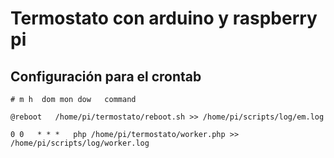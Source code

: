 # Termostato con arduino y raspberry pi


## Configuración para el crontab

```
# m h  dom mon dow   command

@reboot   /home/pi/termostato/reboot.sh >> /home/pi/scripts/log/em.log

0 0   * * *   php /home/pi/termostato/worker.php >> /home/pi/scripts/log/worker.log
```
